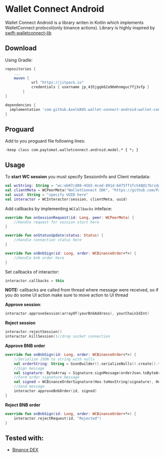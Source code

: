 # Wallet Connect Android

Wallet Connect Android is a library writen in Kotlin which implements WalletConnect protocol(only binance actions). Library is highly inspired by [swift-walletconnect-lib](https://github.com/WalletConnect/swift-walletconnect-lib)

## Download
Using Gradle: 

```groovy
repositories {
	...
	maven {
            url "https://jitpack.io"
            credentials { username jp_435jgqk62a96mhnmguc7fj3vfp }
        }
}

dependencies {
  implementation 'com.github.AxelUA95.wallet-connect-android:wallet-connect:0.9.0'
}
```

## Proguard
Add to you proguard file following lines:

```
-keep class com.paytomat.walletconnect.android.model.* { *; }
```

## Usage
To **start WC session** you must specify SessionInfo and Client metadata:

```kotlin
val wcString: String = "wc:eb07cd88-45b5-4ced-891d-6475ff1fc548@1?bridge=https%3A%2F%2Fwallet-bridge.binance.org&key=88dabccbf7b006c74ed80543108c26ada67fd893ce3b6997c18459d5f6aa4c2b"//scanned wallet connect QR-code
val clientMeta = WCPeerMeta("WalletConnect SDK", "https://github.com/Paytomat/wallet-connect-android")
val uuid: String = "specify UUID here"
val interactor = WCInteractor(session, clientMeta, uuid)
```

Add callbacks by implementing `WCCallbacks` inteface:

```kotlin
override fun onSessionRequest(id: Long, peer: WCPeerMeta) {
	//Handle request for session start here
}

override fun onStatusUpdate(status: Status) {
	//Handle connection status here
}

override fun onBnbSign(id: Long, order: WCBinanceOrder<*>) {
	//Handle bnb order here
}
```

Set callbacks of interactor:

```kotlin
interactor.callbacks = this
```

**NOTE:** callbacks are called from thread where message were received, so if you do some UI action make sure to move action to UI thread 

**Approve session**:

```kotlin
interactor.approveSession(arrayOf(yourBnbAddress), yourChainIdInt)
```

**Reject session**

```kotlin
interactor.rejectSession()
interactor.killSession()//drop socket connection
```

**Approve BNB order**

```kotlin
override fun onBnbSign(id: Long, order: WCBinanceOrder<*>) {
	//Serialize JSON to string with nulls
	val orderString: String = GsonBuilder().serializeNulls().create().toJson(order)
	//Sign message
	val signature: ByteArray = Signature.signMessage(orderJson.toByteArray(), privateKey)
	//Form order signature message
	val signed = WCBinanceOrderSignature(Hex.toHexString(signature), Hex.toHexString(privateKey.publicKey.bytes))
    //Send message
    interactor.approveBnbOrder(id, signed)
}
```

**Reject BNB order**

```kotlin
override fun onBnbSign(id: Long, order: WCBinanceOrder<*>) {
	interactor.rejectRequest(id, "Rejected")
}
```

## Tested with:
* [Binance DEX](https://www.binance.org/en/)
